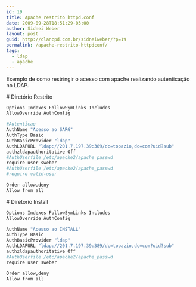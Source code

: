 ```yaml
---
id: 19
title: Apache restrito httpd.conf
date: 2009-09-28T18:51:29-03:00
author: Sidnei Weber
layout: post
guid: http://clancpd.com.br/sidneiweber/?p=19
permalink: /apache-restrito-httpdconf/
tags:
  - ldap
  - apache
---
```

Exemplo de como restringir o acesso com apache realizando autenticação no LDAP.

\# Diretório Restrito

```bash
Options Indexes FollowSymLinks Includes  
AllowOverride AuthConfig

#Autenticao  
AuthName "Acesso ao SARG"
AuthType Basic  
AuthBasicProvider "ldap"
AuthLDAPURL "ldap://201.7.197.39:389/dc=topazio,dc=com?uid?sub"
authzldapauthoritative Off  
#AuthUserfile /etc/apache2/apache_passwd  
require user sweber  
#AuthUserfile /etc/apache2/apache_passwd  
#require valid-user

Order allow,deny  
Allow from all
```

\# Diretorio Install

```bash
Options Indexes FollowSymLinks Includes  
AllowOverride AuthConfig

AuthName "Acesso ao INSTALL"
AuthType Basic  
AuthBasicProvider "ldap"
AuthLDAPURL "ldap://201.7.197.39:389/dc=topazio,dc=com?uid?sub"
authzldapauthoritative Off  
#AuthUserfile /etc/apache2/apache_passwd  
require user sweber

Order allow,deny  
Allow from all
```
